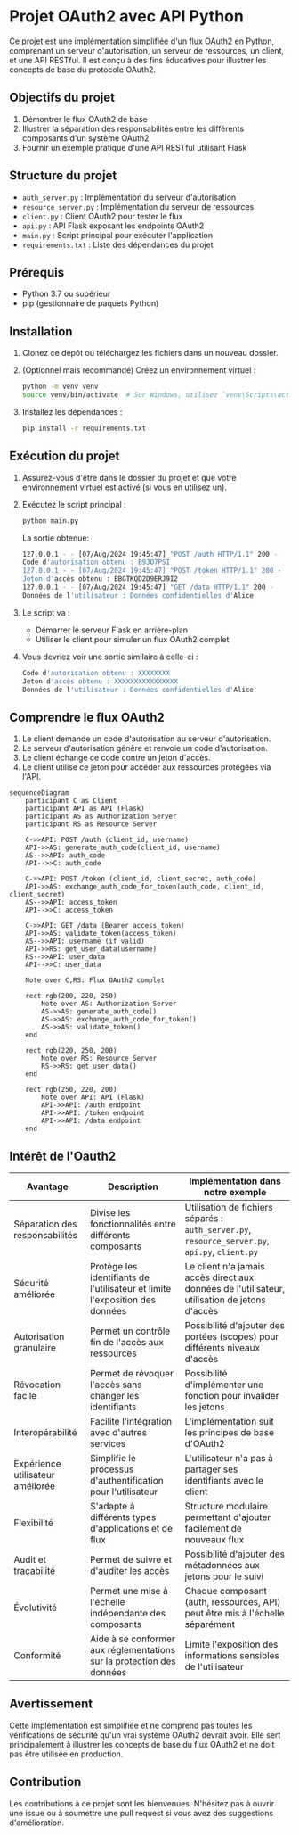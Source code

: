 # Projet OAuth2 avec API Python

Ce projet est une implémentation simplifiée d'un flux OAuth2 en Python, comprenant un serveur d'autorisation, un serveur de ressources, un client, et une API RESTful. Il est conçu à des fins éducatives pour illustrer les concepts de base du protocole OAuth2.

## Objectifs du projet

1. Démontrer le flux OAuth2 de base
2. Illustrer la séparation des responsabilités entre les différents composants d'un système OAuth2
3. Fournir un exemple pratique d'une API RESTful utilisant Flask

## Structure du projet

- `auth_server.py` : Implémentation du serveur d'autorisation
- `resource_server.py` : Implémentation du serveur de ressources
- `client.py` : Client OAuth2 pour tester le flux
- `api.py` : API Flask exposant les endpoints OAuth2
- `main.py` : Script principal pour exécuter l'application
- `requirements.txt` : Liste des dépendances du projet

## Prérequis

- Python 3.7 ou supérieur
- pip (gestionnaire de paquets Python)

## Installation

1. Clonez ce dépôt ou téléchargez les fichiers dans un nouveau dossier.

2. (Optionnel mais recommandé) Créez un environnement virtuel :
   ```sh
   python -m venv venv
   source venv/bin/activate  # Sur Windows, utilisez `venv\Scripts\activate`
   ```

3. Installez les dépendances :
   ```sh
   pip install -r requirements.txt
   ```

## Exécution du projet

1. Assurez-vous d'être dans le dossier du projet et que votre environnement virtuel est activé (si vous en utilisez un).

2. Exécutez le script principal :
   ```sh
   python main.py
   ```

   La sortie obtenue:

   ```sh
   127.0.0.1 - - [07/Aug/2024 19:45:47] "POST /auth HTTP/1.1" 200 -
   Code d'autorisation obtenu : B9JO7PSI
   127.0.0.1 - - [07/Aug/2024 19:45:47] "POST /token HTTP/1.1" 200 -
   Jeton d'accès obtenu : BBGTKQD2D9ERJ9I2
   127.0.0.1 - - [07/Aug/2024 19:45:47] "GET /data HTTP/1.1" 200 -
   Données de l'utilisateur : Données confidentielles d'Alice
   ```

3. Le script va :
   - Démarrer le serveur Flask en arrière-plan
   - Utiliser le client pour simuler un flux OAuth2 complet

4. Vous devriez voir une sortie similaire à celle-ci :
   ```js
   Code d'autorisation obtenu : XXXXXXXX
   Jeton d'accès obtenu : XXXXXXXXXXXXXXXX
   Données de l'utilisateur : Données confidentielles d'Alice
   ```

## Comprendre le flux OAuth2

1. Le client demande un code d'autorisation au serveur d'autorisation.
2. Le serveur d'autorisation génère et renvoie un code d'autorisation.
3. Le client échange ce code contre un jeton d'accès.
4. Le client utilise ce jeton pour accéder aux ressources protégées via l'API.

```mermaid
sequenceDiagram
    participant C as Client
    participant API as API (Flask)
    participant AS as Authorization Server
    participant RS as Resource Server

    C->>API: POST /auth (client_id, username)
    API->>AS: generate_auth_code(client_id, username)
    AS-->>API: auth_code
    API-->>C: auth_code

    C->>API: POST /token (client_id, client_secret, auth_code)
    API->>AS: exchange_auth_code_for_token(auth_code, client_id, client_secret)
    AS-->>API: access_token
    API-->>C: access_token

    C->>API: GET /data (Bearer access_token)
    API->>AS: validate_token(access_token)
    AS-->>API: username (if valid)
    API->>RS: get_user_data(username)
    RS-->>API: user_data
    API-->>C: user_data

    Note over C,RS: Flux OAuth2 complet

    rect rgb(200, 220, 250)
        Note over AS: Authorization Server
        AS->>AS: generate_auth_code()
        AS->>AS: exchange_auth_code_for_token()
        AS->>AS: validate_token()
    end

    rect rgb(220, 250, 200)
        Note over RS: Resource Server
        RS->>RS: get_user_data()
    end

    rect rgb(250, 220, 200)
        Note over API: API (Flask)
        API->>API: /auth endpoint
        API->>API: /token endpoint
        API->>API: /data endpoint
    end
````
## Intérêt de l'Oauth2

| Avantage | Description | Implémentation dans notre exemple |
|----------|-------------|-----------------------------------|
| Séparation des responsabilités | Divise les fonctionnalités entre différents composants | Utilisation de fichiers séparés : `auth_server.py`, `resource_server.py`, `api.py`, `client.py` |
| Sécurité améliorée | Protège les identifiants de l'utilisateur et limite l'exposition des données | Le client n'a jamais accès direct aux données de l'utilisateur, utilisation de jetons d'accès |
| Autorisation granulaire | Permet un contrôle fin de l'accès aux ressources | Possibilité d'ajouter des portées (scopes) pour différents niveaux d'accès |
| Révocation facile | Permet de révoquer l'accès sans changer les identifiants | Possibilité d'implémenter une fonction pour invalider les jetons |
| Interopérabilité | Facilite l'intégration avec d'autres services | L'implémentation suit les principes de base d'OAuth2 |
| Expérience utilisateur améliorée | Simplifie le processus d'authentification pour l'utilisateur | L'utilisateur n'a pas à partager ses identifiants avec le client |
| Flexibilité | S'adapte à différents types d'applications et de flux | Structure modulaire permettant d'ajouter facilement de nouveaux flux |
| Audit et traçabilité | Permet de suivre et d'auditer les accès | Possibilité d'ajouter des métadonnées aux jetons pour le suivi |
| Évolutivité | Permet une mise à l'échelle indépendante des composants | Chaque composant (auth, ressources, API) peut être mis à l'échelle séparément |
| Conformité | Aide à se conformer aux réglementations sur la protection des données | Limite l'exposition des informations sensibles de l'utilisateur |

## Avertissement

Cette implémentation est simplifiée et ne comprend pas toutes les vérifications de sécurité qu'un vrai système OAuth2 devrait avoir. Elle sert principalement à illustrer les concepts de base du flux OAuth2 et ne doit pas être utilisée en production.

## Contribution

Les contributions à ce projet sont les bienvenues. N'hésitez pas à ouvrir une issue ou à soumettre une pull request si vous avez des suggestions d'amélioration.